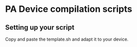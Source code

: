 # PA Device compilation scripts #

## Setting up your script ##

Copy and paste the template.sh and adapt it to your device.
